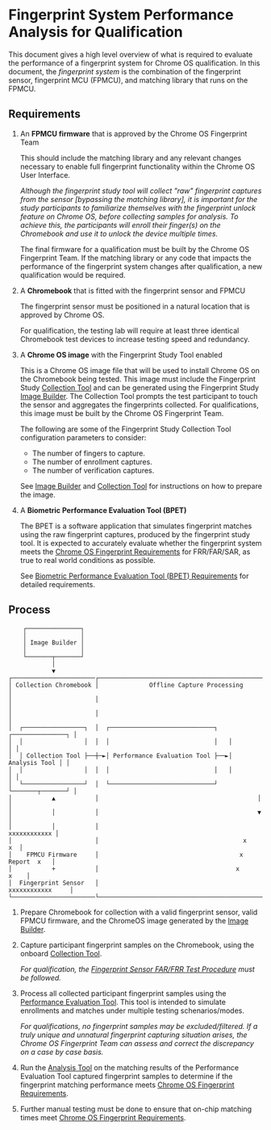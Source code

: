 <!-- Format this doc with `mdformat --compatibility --w QUALIFICATION.md`. -->

# Fingerprint System Performance Analysis for Qualification

This document gives a high level overview of what is required to evaluate the
performance of a fingerprint system for Chrome OS qualification. In this
document, the *fingerprint system* is the combination of the fingerprint sensor,
fingerprint MCU (FPMCU), and matching library that runs on the FPMCU.

## Requirements

1.  An **FPMCU firmware** that is approved by the Chrome OS Fingerprint Team

    This should include the matching library and any relevant changes necessary
    to enable full fingerprint functionality within the Chrome OS User
    Interface.

    *Although the fingerprint study tool will collect "raw" fingerprint captures
    from the sensor [bypassing the matching library], it is important for the
    study participants to familiarize themselves with the fingerprint unlock
    feature on Chrome OS, before collecting samples for analysis. To achieve
    this, the participants will enroll their finger(s) on the Chromebook and use
    it to unlock the device multiple times.*

    The final firmware for a qualification must be built by the Chrome OS
    Fingerprint Team. If the matching library or any code that impacts the
    performance of the fingerprint system changes after qualification, a new
    qualification would be required.

2.  A **Chromebook** that is fitted with the fingerprint sensor and FPMCU

    The fingerprint sensor must be positioned in a natural location that is
    approved by Chrome OS.

    For qualification, the testing lab will require at least three identical
    Chromebook test devices to increase testing speed and redundancy.

3.  A **Chrome OS image** with the Fingerprint Study Tool enabled

    This is a Chrome OS image file that will be used to install Chrome OS on the
    Chromebook being tested. This image must include the Fingerprint Study
    [Collection Tool] and can be generated using the Fingerprint Study
    [Image Builder]. The Collection Tool prompts the test participant to touch
    the sensor and aggregates the fingerprints collected. For qualifications,
    this image must be built by the Chrome OS Fingerprint Team.

    The following are some of the Fingerprint Study Collection Tool
    configuration parameters to consider:

    -   The number of fingers to capture.
    -   The number of enrollment captures.
    -   The number of verification captures.

    See [Image Builder] and [Collection Tool] for instructions on how to prepare
    the image.

4.  A **Biometric Performance Evaluation Tool (BPET)**

    The BPET is a software application that simulates fingerprint matches using
    the raw fingerprint captures, produced by the fingerprint study tool. It is
    expected to accurately evaluate whether the fingerprint system meets the
    [Chrome OS Fingerprint Requirements] for FRR/FAR/SAR, as true to real world
    conditions as possible.

    See [Biometric Performance Evaluation Tool (BPET) Requirements](BPET.md) for
    detailed requirements.

## Process

```
    ┌───────────────┐
    │               │
    │ Image Builder │
    │               │
    └───────┬───────┘
            │
            ▼
┌───────────────────────┌──────────────────────────────────────────────────────┐
│ Collection Chromebook │              Offline Capture Processing              │
│                       │                                                      │
│                       │                                                      │
│  ┌─────────────────┐  │  ┌─────────────────────────────┐   ┌───────────────┐ │
│  │                 │  │  │                             │   │               │ │
│  │ Collection Tool ├──┼─►│ Performance Evaluation Tool ├──►│ Analysis Tool │ │
│  │                 │  │  │                             │   │               │ │
│  └─────────────────┘  │  └─────────────────────────────┘   └───────┬───────┘ │
│           ▲           │                                            │         │
│           │           │                                            ▼         │
│           │           │                                         xxxxxxxxxxxx │
│                       │                                        x          x  │
│    FPMCU Firmware     │                                       x  Report  x   │
│           +           │                                      x          x    │
│  Fingerprint Sensor   │                                     xxxxxxxxxxxx     │
└───────────────────────└──────────────────────────────────────────────────────┘
```

<!-- The ACII art editor project can be found http://shortn/_ueP8GtZdta. -->

1.  Prepare Chromebook for collection with a valid fingerprint sensor, valid
    FPMCU firmware, and the ChromeOS image generated by the [Image Builder].

1.  Capture participant fingerprint samples on the Chromebook, using the onboard
    [Collection Tool].

    *For qualification, the [Fingerprint Sensor FAR/FRR Test Procedure] must be
    followed.*

1.  Process all collected participant fingerprint samples using the
    [Performance Evaluation Tool]. This tool is intended to simulate enrollments
    and matches under multiple testing schenarios/modes.

    *For qualifications, no fingerprint samples may be excluded/filtered. If a
    truly unique and unnatural fingerprint capturing situation arises, the
    Chrome OS Fingerprint Team can assess and correct the discrepancy on a case
    by case basis.*

1.  Run the [Analysis Tool] on the matching results of the Performance
    Evaluation Tool captured fingerprint samples to determine if the fingerprint
    matching performance meets [Chrome OS Fingerprint Requirements].

1.  Further manual testing must be done to ensure that on-chip matching times
    meet [Chrome OS Fingerprint Requirements].

[Analysis Tool]: analysis-tool/
[Image Builder]: fpstudy-image-builder/
[Collection Tool]: collection-tool/
[Performance Evaluation Tool]: BPET.md

<!-- TODO(hesling): The following test procedure needs to be published for all. -->

[Fingerprint Sensor FAR/FRR Test Procedure]: https://chromeos.google.com/partner/dlm/docs/hardware-specs/fingerprintsensor.html
[Chrome OS Fingerprint Requirements]: https://chromeos.google.com/partner/dlm/docs/latest-requirements/chromebook.html#fingerprint
